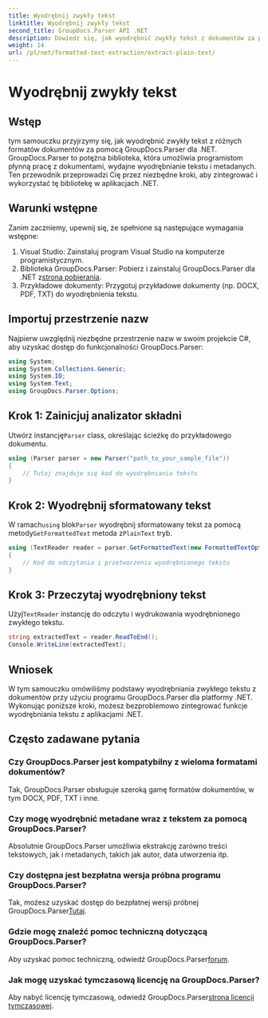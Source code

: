 ```yaml
---
title: Wyodrębnij zwykły tekst
linktitle: Wyodrębnij zwykły tekst
second_title: GroupDocs.Parser API .NET
description: Dowiedz się, jak wyodrębnić zwykły tekst z dokumentów za pomocą GroupDocs.Parser dla .NET. Proste kroki integracji wyodrębniania tekstu z aplikacjami.
weight: 14
url: /pl/net/formatted-text-extraction/extract-plain-text/
---
```


# Wyodrębnij zwykły tekst

## Wstęp
tym samouczku przyjrzymy się, jak wyodrębnić zwykły tekst z różnych formatów dokumentów za pomocą GroupDocs.Parser dla .NET. GroupDocs.Parser to potężna biblioteka, która umożliwia programistom płynną pracę z dokumentami, wydajne wyodrębnianie tekstu i metadanych. Ten przewodnik przeprowadzi Cię przez niezbędne kroki, aby zintegrować i wykorzystać tę bibliotekę w aplikacjach .NET.
## Warunki wstępne
Zanim zaczniemy, upewnij się, że spełnione są następujące wymagania wstępne:
1. Visual Studio: Zainstaluj program Visual Studio na komputerze programistycznym.
2.  Biblioteka GroupDocs.Parser: Pobierz i zainstaluj GroupDocs.Parser dla .NET z[strona pobierania](https://releases.groupdocs.com/parser/net/).
3. Przykładowe dokumenty: Przygotuj przykładowe dokumenty (np. DOCX, PDF, TXT) do wyodrębnienia tekstu.

## Importuj przestrzenie nazw
Najpierw uwzględnij niezbędne przestrzenie nazw w swoim projekcie C#, aby uzyskać dostęp do funkcjonalności GroupDocs.Parser:
```csharp
using System;
using System.Collections.Generic;
using System.IO;
using System.Text;
using GroupDocs.Parser.Options;
```
## Krok 1: Zainicjuj analizator składni
 Utwórz instancję`Parser` class, określając ścieżkę do przykładowego dokumentu.
```csharp
using (Parser parser = new Parser("path_to_your_sample_file"))
{
    // Tutaj znajduje się kod do wyodrębniania tekstu
}
```
## Krok 2: Wyodrębnij sformatowany tekst
 W ramach`using` blok`Parser` wyodrębnij sformatowany tekst za pomocą metody`GetFormattedText` metoda z`PlainText` tryb.
```csharp
using (TextReader reader = parser.GetFormattedText(new FormattedTextOptions(FormattedTextMode.PlainText)))
{
    // Kod do odczytania i przetworzenia wyodrębnionego tekstu
}
```
## Krok 3: Przeczytaj wyodrębniony tekst
 Użyj`TextReader` instancję do odczytu i wydrukowania wyodrębnionego zwykłego tekstu.
```csharp
string extractedText = reader.ReadToEnd();
Console.WriteLine(extractedText);
```

## Wniosek
W tym samouczku omówiliśmy podstawy wyodrębniania zwykłego tekstu z dokumentów przy użyciu programu GroupDocs.Parser dla platformy .NET. Wykonując poniższe kroki, możesz bezproblemowo zintegrować funkcje wyodrębniania tekstu z aplikacjami .NET.

## Często zadawane pytania
### Czy GroupDocs.Parser jest kompatybilny z wieloma formatami dokumentów?
Tak, GroupDocs.Parser obsługuje szeroką gamę formatów dokumentów, w tym DOCX, PDF, TXT i inne.
### Czy mogę wyodrębnić metadane wraz z tekstem za pomocą GroupDocs.Parser?
Absolutnie GroupDocs.Parser umożliwia ekstrakcję zarówno treści tekstowych, jak i metadanych, takich jak autor, data utworzenia itp.
### Czy dostępna jest bezpłatna wersja próbna programu GroupDocs.Parser?
 Tak, możesz uzyskać dostęp do bezpłatnej wersji próbnej GroupDocs.Parser[Tutaj](https://releases.groupdocs.com/).
### Gdzie mogę znaleźć pomoc techniczną dotyczącą GroupDocs.Parser?
 Aby uzyskać pomoc techniczną, odwiedź GroupDocs.Parser[forum](https://forum.groupdocs.com/c/parser/17).
### Jak mogę uzyskać tymczasową licencję na GroupDocs.Parser?
 Aby nabyć licencję tymczasową, odwiedź GroupDocs.Parser[strona licencji tymczasowej](https://purchase.groupdocs.com/temporary-license/).